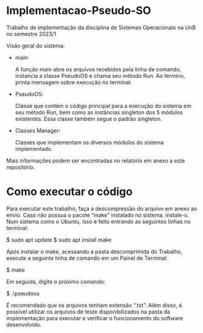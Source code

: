 # Implementacao-Pseudo-SO
Trabalho de implementação da disciplina de Sistemas Operacionais na UnB no semestre 2023/1

Visão geral do sistema:
  - main:
    
      A função main abre os arquivos recebidos pela linha de comando, instancia a classe PseudoOS e chama seu método Run. Ao término, printa mensagem sobre execução no terminal.

  - PseudoOS:
    
      Classe que contém o código principal para a execução do sistema em seu método Run, bem como as instâncias singleton dos 5 módulos existentes. Essa classe também segue o padrão singleton.

  - Classes Manager:

      Classes que implementam os diversos módulos do sistema implementado.

Mais informações podem ser encontradas no relatório em anexo a este repositório.

# Como executar o código

Para executar este trabalho, faça a descompressão do arquivo em anexo ao envio. Caso não possua o pacote “make” instalado no sistema, instale-o. Num sistema como o Ubuntu, isso é feito entrando as seguintes linhas no terminal:

$ sudo apt update 
$ sudo apt install make

Após instalar o make, acessando a pasta descomprimida do Trabalho, execute a seguinte linha de comando em um Painel de Terminal:

$ make

Em seguida, digite o próximo comando:

$ .\pseudoos <arquivo de processos> <arquivo de sistema de arquivos>

É recomendado que os arquivos tenham extensão “.txt”. Além disso, é possível utilizar os arquivos de teste disponibilizados na pasta da implementação para executar e verificar o funcionamento do software desenvolvido.

